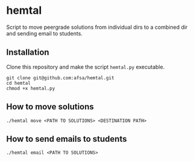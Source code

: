 # hemtal

Script to move peergrade solutions from individual dirs to a combined dir and sending email to students.

## Installation

Clone this repository and make the script `hemtal.py` executable.

```shell script
git clone git@github.com:afsa/hemtal.git
cd hemtal
chmod +x hemtal.py
```


## How to move solutions

```shell script
./hemtal move <PATH TO SOLUTIONS> <DESTINATION PATH>
```

## How to send emails to students

```shell script
./hemtal email <PATH TO SOLUTIONS>
```